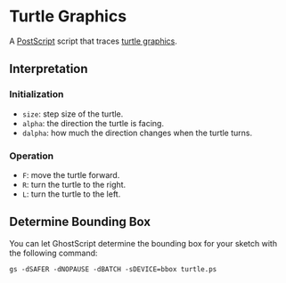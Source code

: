 # Turtle Graphics
A [PostScript][postscript] script that traces [turtle graphics][].

## Interpretation
### Initialization
* `size`: step size of the turtle.
* `alpha`: the direction the turtle is facing.
* `dalpha`: how much the direction changes when the turtle turns. 

### Operation
* `F`: move the turtle forward.
* `R`: turn the turtle to the right.
* `L`: turn the turtle to the left.

## Determine Bounding Box
You can let GhostScript determine the bounding box for your sketch with the
following command:

```shell
gs -dSAFER -dNOPAUSE -dBATCH -sDEVICE=bbox turtle.ps
```

[postscript]: https://en.wikipedia.org/wiki/PostScript
[turtle graphics]: https://en.wikipedia.org/wiki/Turtle_graphics
